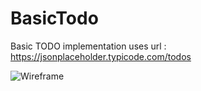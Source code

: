 # BasicTodo
Basic TODO implementation 
  uses url : https://jsonplaceholder.typicode.com/todos
  
  ![Wireframe](https://user-images.githubusercontent.com/32256910/92422716-5be89880-f14c-11ea-9d11-a84206217e66.png)

